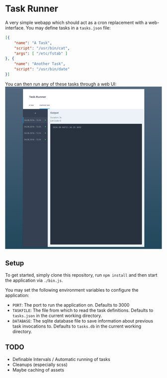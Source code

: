 # Task Runner
A very simple webapp which should act as a cron replacement with a web-interface.
You may define tasks in a `tasks.json` file:

```json
[{
	"name": "A Task",
	"script": "/usr/bin/cat",
	"args": [ "/etc/fstab" ]
}, {
	"name": "Another Task",
	"script": "/usr/bin/date"
}]
```

You can then run any of these tasks through a web UI:
![Screenshot](scrot.png)

## Setup
To get started, simply clone this repository, run `npm install` and then start the application via `./bin.js`.

You may set the following environment variables to configure the application:

* `PORT`: The port to run the application on. Defaults to 3000
* `TASKFILE`: The file from which to read the task definitions. Defaults to `tasks.json` in the current working directory.
* `DATABASE`: The sqlite database file to save information about previous task invocations to. Defaults to `tasks.db` in the current working directory.

## TODO
* Definable Intervals / Automatic running of tasks
* Cleanups (especially scss)
* Maybe caching of assets
